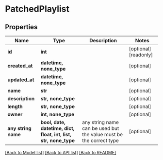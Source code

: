 # PatchedPlaylist


## Properties
Name | Type | Description | Notes
------------ | ------------- | ------------- | -------------
**id** | **int** |  | [optional] [readonly] 
**created_at** | **datetime, none_type** |  | [optional] 
**updated_at** | **datetime, none_type** |  | [optional] 
**name** | **str** |  | [optional] 
**description** | **str, none_type** |  | [optional] 
**length** | **str, none_type** |  | [optional] 
**owner** | **int, none_type** |  | [optional] 
**any string name** | **bool, date, datetime, dict, float, int, list, str, none_type** | any string name can be used but the value must be the correct type | [optional]

[[Back to Model list]](../README.md#documentation-for-models) [[Back to API list]](../README.md#documentation-for-api-endpoints) [[Back to README]](../README.md)


